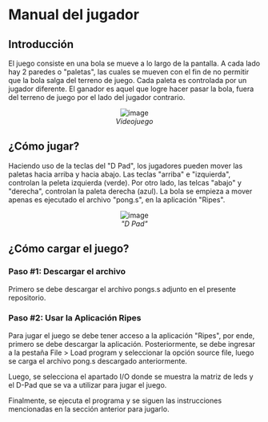 # Manual del jugador

## Introducción

El juego consiste en una bola se mueve a lo largo de la pantalla. A cada lado hay 2 paredes o "paletas", las cuales se mueven con el fin de no permitir que la bola salga del terreno de juego. Cada paleta es controlada por un jugador diferente. El ganador es aquel que logre hacer pasar la bola, fuera del terreno de juego por el lado del jugador contrario.

<p align="center">
  <img src="https://github.com/user-attachments/assets/e868eaa0-3b54-406d-8e15-d3519ea33e8a" alt="image" />
  <br/>
  <em>Videojuego</em>
</p>


## ¿Cómo jugar?

Haciendo uso de la teclas del "D Pad", los jugadores pueden mover las paletas hacia arriba y hacia abajo. Las teclas "arriba" e "izquierda", controlan la peleta izquierda (verde). Por otro lado, las telcas "abajo" y "derecha", controlan la paleta derecha (azul). La bola se empieza a mover apenas es ejecutado el archivo "pong.s", en la aplicación "Ripes".

<p align="center">
  <img src="https://github.com/user-attachments/assets/c8434674-1c6d-460d-89a1-5fede694642f" alt="image" />
  <br/>
  <em>"D Pad"</em>
</p>

## ¿Cómo cargar el juego?
### Paso #1: Descargar el archivo
Primero se debe descargar el archivo pongs.s adjunto en el presente repositorio.


### Paso #2: Usar la Aplicación Ripes
Para jugar el juego se debe tener acceso a la aplicación "Ripes", por ende, primero se debe descargar la aplicación. Posteriormente, se debe ingresar a la pestaña File > Load program y seleccionar la opción source file, luego se carga el archivo pong.s descargado anteriormente.

Luego, se selecciona el apartado I/O donde se muestra la matriz de leds y el D-Pad que se va a utilizar para jugar el juego.

Finalmente, se ejecuta el programa y se siguen las instrucciones mencionadas en la sección anterior para jugarlo.


